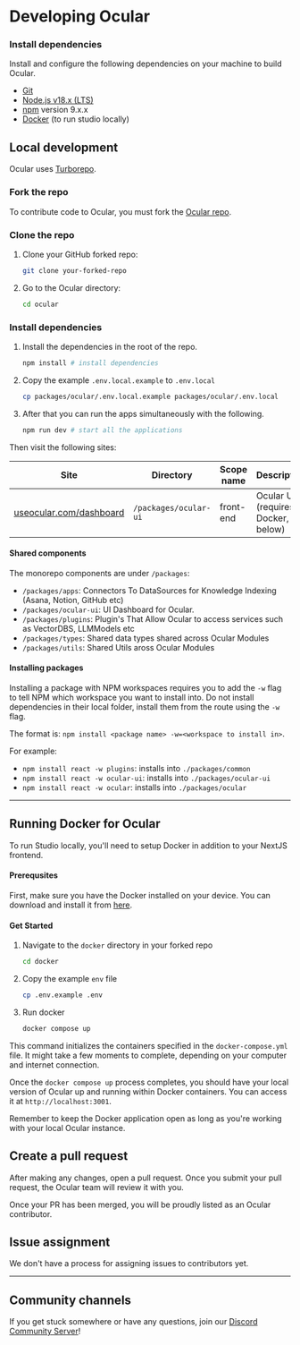 # Developing Ocular

### Install dependencies

Install and configure the following dependencies on your machine to build Ocular.

- [Git](http://git-scm.com/)
- [Node.js v18.x (LTS)](http://nodejs.org)
- [npm](https://www.npmjs.com/) version 9.x.x
- [Docker](https://docs.docker.com/get-docker/) (to run studio locally)

## Local development

Ocular uses [Turborepo](https://turborepo.org/docs).

### Fork the repo

To contribute code to Ocular, you must fork the [Ocular repo](https://github.com/OcularEngineering/ocular).

### Clone the repo

1. Clone your GitHub forked repo:

   ```sh
   git clone your-forked-repo
   ```

2. Go to the Ocular directory:
   ```sh
   cd ocular
   ```

### Install dependencies

1. Install the dependencies in the root of the repo.

   ```sh
   npm install # install dependencies
   ```

2. Copy the example `.env.local.example` to `.env.local`

   ```sh
   cp packages/ocular/.env.local.example packages/ocular/.env.local
   ```

3. After that you can run the apps simultaneously with the following.
   ```sh
   npm run dev # start all the applications
   ```

Then visit the following sites:

| Site                                                     | Directory      | Scope name | Description                                   | Local development server   |
| -------------------------------------------------------- | -------------- | ---------- | --------------------------------------------- | -------------------------- |
| [useocular.com/dashboard](https://useocular.com/dashboard) | `/packages/ocular-ui` | front-end    | Ocular UI (requires Docker, see below) | http://localhost:3001      |


#### Shared components

The monorepo components are under `/packages`:

- `/packages/apps`: Connectors To DataSources for Knowledge Indexing (Asana, Notion, GitHub etc)
- `/packages/ocular-ui`: UI Dashboard for Ocular.
- `/packages/plugins`: Plugin's That Allow Ocular to access services such as VectorDBS, LLMModels etc
- `/packages/types`: Shared data types shared across Ocular Modules
- `/packages/utils`: Shared Utils aross Ocular Modules

#### Installing packages

Installing a package with NPM workspaces requires you to add the `-w` flag to tell NPM which workspace you want to install into. Do not install dependencies in their local folder, install them from the route using the `-w` flag.

The format is: `npm install <package name> -w=<workspace to install in>`.

For example:

- `npm install react -w plugins`: installs into `./packages/common`
- `npm install react -w ocular-ui`: installs into `./packages/ocular-ui`
- `npm install react -w ocular`: installs into `./packages/ocular`

---

## Running Docker for Ocular

To run Studio locally, you'll need to setup Docker in addition to your NextJS frontend.

#### Prerequsites

First, make sure you have the Docker installed on your device. You can download and install it from [here](https://docs.docker.com/get-docker/).

#### Get Started

1. Navigate to the `docker` directory in your forked repo

   ```sh
   cd docker
   ```

2. Copy the example `env` file

   ```sh
   cp .env.example .env
   ```

3. Run docker

   ```sh
   docker compose up
   ```

This command initializes the containers specified in the `docker-compose.yml` file. It might take a few moments to complete, depending on your computer and internet connection.

Once the `docker compose up` process completes, you should have your local version of Ocular up and running within Docker containers. You can access it at `http://localhost:3001`.

Remember to keep the Docker application open as long as you're working with your local Ocular instance.

## Create a pull request

After making any changes, open a pull request. Once you submit your pull request, the Ocular team will review it with you.

Once your PR has been merged, you will be proudly listed as an Ocular contributor.

## Issue assignment

We don't have a process for assigning issues to contributors yet.

---

## Community channels

If you get stuck somewhere or have any questions, join our [Discord Community Server](https://slack.com)!
